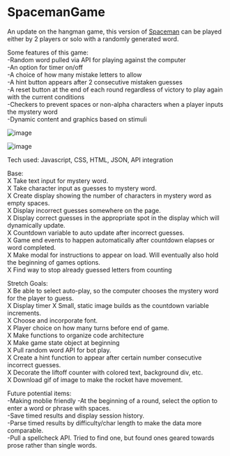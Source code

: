 # SpacemanGame
An update on the hangman game, this version of [Spaceman](https://codysharma.github.io/SpacemanGame/) can be played either by 2 players or solo with a randomly generated word. 

Some features of this game:  
-Random word pulled via API for playing against the computer  
-An option for timer on/off  
-A choice of how many mistake letters to allow  
-A hint button appears after 2 consecutive mistaken guesses  
-A reset button at the end of each round regardless of victory to play again with the current conditions  
-Checkers to prevent spaces or non-alpha characters when a player inputs the mystery word  
-Dynamic content and graphics based on stimuli  

![image](https://github.com/codysharma/SpacemanGame/assets/123990673/6541e848-dcc6-4d52-83e9-0645a4027c67)

![image](https://github.com/codysharma/SpacemanGame/assets/123990673/ce4f4fd4-535b-4adc-850d-675f6346a218)

Tech used: Javascript, CSS, HTML, JSON, API integration

Base:  
X Take text input for mystery word.  
X Take character input as guesses to mystery word.    
X Create display showing the number of characters in mystery word as empty spaces.  
X Display incorrect guesses somewhere on the page.  
X Display correct guesses in the appropriate spot in the display which will dynamically update.  
X Countdown variable to auto update after incorrect guesses.  
X Game end events to happen automatically after countdown elapses or word completed.  
X Make modal for instructions to appear on load. Will eventually also hold the beginning of games options.  
X Find way to stop already guessed letters from counting  

Stretch Goals:  
X Be able to select auto-play, so the computer chooses the mystery word for the player to guess.  
X Display timer 
X Small, static image builds as the countdown variable increments.  
X Choose and incorporate font.  
X Player choice on how many turns before end of game.  
X Make functions to organize code architecture  
X Make game state object at beginning  
X Pull random word API for bot play.  
X Create a hint function to appear after certain number consecutive incorrect guesses.  
X Decorate the liftoff counter with colored text, background div, etc.  
X Download gif of image to make the rocket have movement.  

Future potential items:  
-Making moblie friendly
-At the beginning of a round, select the option to enter a word or phrase with spaces.   
-Save timed results and display session history.  
-Parse timed results by difficulty/char length to make the data more comparable.  
-Pull a spellcheck API. Tried to find one, but found ones geared towards prose rather than single words.  
